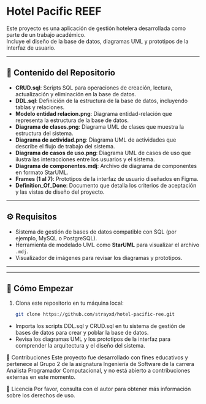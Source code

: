 # Hotel Pacific REEF

Este proyecto es una aplicación de gestión hotelera desarrollada como parte de un trabajo académico.  
Incluye el diseño de la base de datos, diagramas UML y prototipos de la interfaz de usuario.

---

## 📁 Contenido del Repositorio

- **CRUD.sql**: Scripts SQL para operaciones de creación, lectura, actualización y eliminación en la base de datos.  
- **DDL.sql**: Definición de la estructura de la base de datos, incluyendo tablas y relaciones.  
- **Modelo entidad relacion.png**: Diagrama entidad-relación que representa la estructura de la base de datos.  
- **Diagrama de clases.png**: Diagrama UML de clases que muestra la estructura del sistema.  
- **Diagrama de actividad.png**: Diagrama UML de actividades que describe el flujo de trabajo del sistema.  
- **Diagrama de casos de uso.png**: Diagrama UML de casos de uso que ilustra las interacciones entre los usuarios y el sistema.  
- **Diagrama de componentes.mdj**: Archivo de diagrama de componentes en formato StarUML.  
- **Frames (1 al 7)**: Prototipos de la interfaz de usuario diseñados en Figma.  
- **Definition_Of_Done**: Documento que detalla los criterios de aceptación y las vistas de diseño del proyecto.

---

## ⚙️ Requisitos

- Sistema de gestión de bases de datos compatible con SQL (por ejemplo, MySQL o PostgreSQL).  
- Herramienta de modelado UML como **StarUML** para visualizar el archivo `.mdj`.  
- Visualizador de imágenes para revisar los diagramas y prototipos.

---
---

## 🚀 Cómo Empezar

1. Clona este repositorio en tu máquina local:

   ```bash
   git clone https://github.com/strayxd/hotel-pacific-ree.git
- Importa los scripts DDL.sql y CRUD.sql en tu sistema de gestión de bases de datos para crear y poblar la base de datos.
- Revisa los diagramas UML y los prototipos de la interfaz para comprender la arquitectura y el diseño del sistema.

🤝 Contribuciones
Este proyecto fue desarrollado con fines educativos y pertenece al Grupo 2 de la asignatura Ingeniería de Software
de la carrera Analista Programador Computacional, y no está abierto a contribuciones externas en este momento.

📄 Licencia
Por favor, consulta con el autor para obtener más información sobre los derechos de uso.
